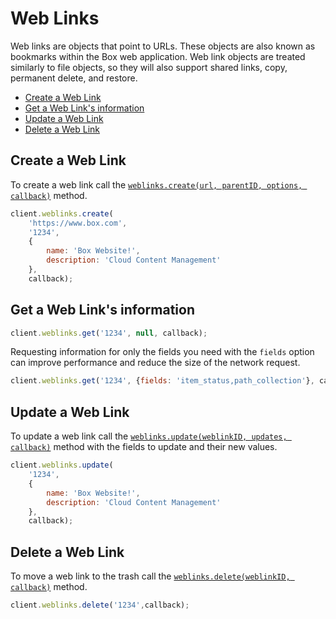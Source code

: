 Web Links
=========

Web links are objects that point to URLs. These objects are also known as bookmarks within the Box web application.
Web link objects are treated similarly to file objects, so they will also support shared links, copy, permanent delete,
and restore.

<!-- START doctoc generated TOC please keep comment here to allow auto update -->
<!-- DON'T EDIT THIS SECTION, INSTEAD RE-RUN doctoc TO UPDATE -->


- [Create a Web Link](#create-a-web-link)
- [Get a Web Link's information](#get-a-web-links-information)
- [Update a Web Link](#update-a-web-link)
- [Delete a Web Link](#delete-a-web-link)

<!-- END doctoc generated TOC please keep comment here to allow auto update -->

Create a Web Link
-----------------

To create a web link call the [`weblinks.create(url, parentID, options, callback)`](http://opensource.box.com/box-node-sdk/jsdoc/Weblinks.html#create)
method.

```js
client.weblinks.create(
	'https://www.box.com',
	'1234',
	{
		name: 'Box Website!',
		description: 'Cloud Content Management'
	},
	callback);
```

Get a Web Link's information
----------------------------

```js
client.weblinks.get('1234', null, callback);
```

Requesting information for only the fields you need with the `fields` option
can improve performance and reduce the size of the network request.

```js
client.weblinks.get('1234', {fields: 'item_status,path_collection'}, callback);
```

Update a Web Link
-----------------

To update a web link call the [`weblinks.update(weblinkID, updates, callback)`](http://opensource.box.com/box-node-sdk/jsdoc/Weblinks.html#update)
method with the fields to update and their new values.

```js
client.weblinks.update(
	'1234',
	{
		name: 'Box Website!',
		description: 'Cloud Content Management'
	},
	callback);
```

Delete a Web Link
-----------------

To move a web link to the trash call the [`weblinks.delete(weblinkID, callback)`](http://opensource.box.com/box-node-sdk/jsdoc/Weblinks.html#delete)
method.

```js
client.weblinks.delete('1234',callback);
```
